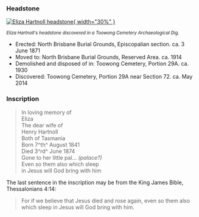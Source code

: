### Headstone  

[![Eliza Hartnoll headstone](../assets/eliza-hartnoll-headstone-2.jpg){ width="30%" }](../assets/eliza-hartnoll-headstone-2.jpg)

*<small>Eliza Hartnoll's headstone discovered in a Toowong Cemetery Archaeological Dig.</small>*

- Erected: North Brisbane Burial Grounds, Episcopalian section. ca. 3 June 1871
- Moved to: North Brisbane Burial Grounds, Reserved Area. ca. 1914
- Demolished and disposed of in: Toowong Cemetery, Portion 29A. ca. 1930
- Discovered: Toowong Cemetery, Portion 29A near Section 72. ca. May 2014

### Inscription

>In loving memory of <br>
>Eliza <br>
>The dear wife of <br>
>Henry Hartnoll <br>
>Both of Tasmania <br>
>Born 7^th^ August 1841 <br>
>Died 3^rd^ June 1874 <br>
>Gone to her little pal... *(palace?)*<br>
>Even so them also which sleep <br>
>in Jesus will God bring with him <br>

The last sentence in the inscription may be from the King James Bible, Thessalonians 4:14: 

>For if we believe that Jesus died and rose again, even so them also which sleep in Jesus will God bring with him.
